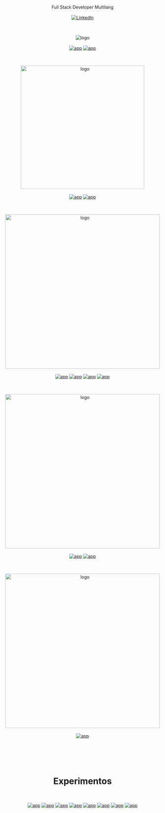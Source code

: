 <p align="center">
Full Stack Developer Multilang
<br><br>
<a href="https://www.linkedin.com/in/aaferna/" target="_blank"><img alt="LinkedIn" src="https://img.shields.io/badge/LinkedIn-@aaferna-blue?style=flat&logo=linkedin"></a>
</p>

<p align="center">
<br><br>
<img alt="logo" src="https://github.com/gusgeek/gusgeek/blob/main/logos/blogo.svg"><br><br>
<a href="https://github.com/gusgeek/bloGo-app" target="_blank"><img alt="app" src="https://github-readme-stats.vercel.app/api/pin?username=gusgeek&repo=bloGo-app&title_color=fff&icon_color=f9f9f9&text_color=9f9f9f&bg_color=151515"></a> 
<a href="https://github.com/gusgeek/bloGo-thm" target="_blank"><img alt="app" src="https://github-readme-stats.vercel.app/api/pin?username=gusgeek&repo=bloGo-thm&title_color=fff&icon_color=f9f9f9&text_color=9f9f9f&bg_color=151515"></a>
</p>

<p align="center">
<br><br>
<img alt="logo" width="400" src="https://github.com/gusgeek/gusgeek/blob/main/logos/pastersync.svg"><br><br>
<a href="https://github.com/gusgeek/PasterSync-Client" target="_blank"><img alt="app" src="https://github-readme-stats.vercel.app/api/pin?username=gusgeek&repo=PasterSync-Client&title_color=fff&icon_color=f9f9f9&text_color=9f9f9f&bg_color=151515"></a> 
<a href="https://github.com/gusgeek/PasterSync-Server" target="_blank"><img alt="app" src="https://github-readme-stats.vercel.app/api/pin?username=gusgeek&repo=PasterSync-Server&title_color=fff&icon_color=f9f9f9&text_color=9f9f9f&bg_color=151515"></a>
</p>

<p align="center">
<br><br>
<img alt="logo" width="500" src="https://github.com/gusgeek/gusgeek/blob/main/logos/bodi.svg"><br><br>
<a href="https://github.com/gusgeek/bodi-dolar-php" target="_blank"><img alt="app" src="https://github-readme-stats.vercel.app/api/pin?username=gusgeek&repo=bodi-dolar-php&title_color=fff&icon_color=f9f9f9&text_color=9f9f9f&bg_color=151514"></a>
<a href="https://github.com/gusgeek/bodi-dolar-js" target="_blank"><img alt="app" src="https://github-readme-stats.vercel.app/api/pin?username=gusgeek&repo=bodi-dolar-js&title_color=fff&icon_color=f9f9f9&text_color=9f9f9f&bg_color=151514"></a>
<a href="https://github.com/gusgeek/bodi-dolar-py-lib" target="_blank"><img alt="app" src="https://github-readme-stats.vercel.app/api/pin?username=gusgeek&repo=bodi-dolar-py-lib&title_color=fff&icon_color=f9f9f9&text_color=9f9f9f&bg_color=151514"></a>
<a href="https://github.com/gusgeek/bodi-dolar-py-app" target="_blank"><img alt="app" src="https://github-readme-stats.vercel.app/api/pin?username=gusgeek&repo=bodi-dolar-py-app&title_color=fff&icon_color=f9f9f9&text_color=9f9f9f&bg_color=151514"></a>
</p>

<p align="center">
<br><br>
<img alt="logo" width="500" src="https://github.com/gusgeek/gusgeek/blob/main/logos/solar.svg"><br><br>
<a href="https://github.com/gusgeek/SolarDB-Core" target="_blank"><img alt="app" src="https://github-readme-stats.vercel.app/api/pin?username=gusgeek&repo=SolarDB-Core&title_color=fff&icon_color=f9f9f9&text_color=9f9f9f&bg_color=151514"></a>
<a href="https://github.com/gusgeek/SolarDB-Server" target="_blank"><img alt="app" src="https://github-readme-stats.vercel.app/api/pin?username=gusgeek&repo=SolarDB-Server&title_color=fff&icon_color=f9f9f9&text_color=9f9f9f&bg_color=151514"></a>
</p>

<p align="center">
<br><br>
<img alt="logo" width="500" src="https://github.com/gusgeek/Healty/blob/main/logo.svg"><br><br>
<a href="https://github.com/gusgeek/Healty" target="_blank"><img alt="app" src="https://github-readme-stats.vercel.app/api/pin?username=gusgeek&repo=Healty&title_color=fff&icon_color=f9f9f9&text_color=9f9f9f&bg_color=151514"></a>
</p>




<br><br><br><br>
<h1 align="center">Experimentos</h1>
<p align="center">
<br><br>
<a href="https://github.com/gusgeek/messa-etl-wso2toelastic" target="_blank"><img alt="app" src="https://github-readme-stats.vercel.app/api/pin?username=gusgeek&repo=messa-etl-wso2toelastic&title_color=fff&icon_color=f9f9f9&text_color=9f9f9f&bg_color=151514"></a>
<a href="https://github.com/gusgeek/wikiExpress" target="_blank"><img alt="app" src="https://github-readme-stats.vercel.app/api/pin?username=gusgeek&repo=wikiExpress&title_color=fff&icon_color=f9f9f9&text_color=9f9f9f&bg_color=151514"></a>
<a href="https://github.com/gusgeek/TiendaComputacion-ReactJS" target="_blank"><img alt="app" src="https://github-readme-stats.vercel.app/api/pin?username=gusgeek&repo=TiendaComputacion-ReactJS&title_color=fff&icon_color=f9f9f9&text_color=9f9f9f&bg_color=151514"></a>
<a href="https://github.com/gusgeek/CamiCase-WebSite" target="_blank"><img alt="app" src="https://github-readme-stats.vercel.app/api/pin?username=gusgeek&repo=CamiCase-WebSite&title_color=fff&icon_color=f9f9f9&text_color=9f9f9f&bg_color=151514"></a>
<a href="https://github.com/gusgeek/MySQLtoSleekDB" target="_blank"><img alt="app" src="https://github-readme-stats.vercel.app/api/pin?username=gusgeek&repo=MySQLtoSleekDB&title_color=fff&icon_color=f9f9f9&text_color=9f9f9f&bg_color=151514"></a>
<a href="https://github.com/gusgeek/SAPIDK-MercadoPago-PHP" target="_blank"><img alt="app" src="https://github-readme-stats.vercel.app/api/pin?username=gusgeek&repo=SAPIDK-MercadoPago-PHP&title_color=fff&icon_color=f9f9f9&text_color=9f9f9f&bg_color=151514"></a>
<a href="https://github.com/gusgeek/Loggering" target="_blank"><img alt="app" src="https://github-readme-stats.vercel.app/api/pin?username=gusgeek&repo=Loggering&title_color=fff&icon_color=f9f9f9&text_color=9f9f9f&bg_color=151514"></a>
  <a href="https://github.com/gusgeek/getMyIP" target="_blank"><img alt="app" src="https://github-readme-stats.vercel.app/api/pin?username=gusgeek&repo=getMyIP&title_color=fff&icon_color=f9f9f9&text_color=9f9f9f&bg_color=151514"></a>
</p>
